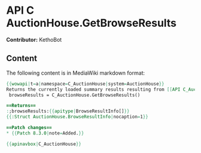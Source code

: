 # API C AuctionHouse.GetBrowseResults

**Contributor:** KethoBot

## Content

The following content is in MediaWiki markdown format:

```mediawiki
{{wowapi|t=a|namespace=C_AuctionHouse|system=AuctionHouse}}
Returns the currently loaded summary results resulting from [[API C_AuctionHouse.SendBrowseQuery|SendBrowseQuery]].
 browseResults = C_AuctionHouse.GetBrowseResults()

==Returns==
:;browseResults:{{apitype|BrowseResultInfo[]}}
{{:Struct AuctionHouse.BrowseResultInfo|nocaption=1}}

==Patch changes==
* {{Patch 8.3.0|note=Added.}}

{{apinavbox|C_AuctionHouse}}
```